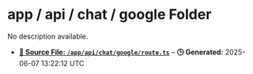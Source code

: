 # app / api / chat / google Folder

No description available.

- **[**📄 Source File:** `/app/api/chat/google/route.ts`](route.ts.md)** – **🕒 Generated:** 2025-06-07 13:22:12 UTC
